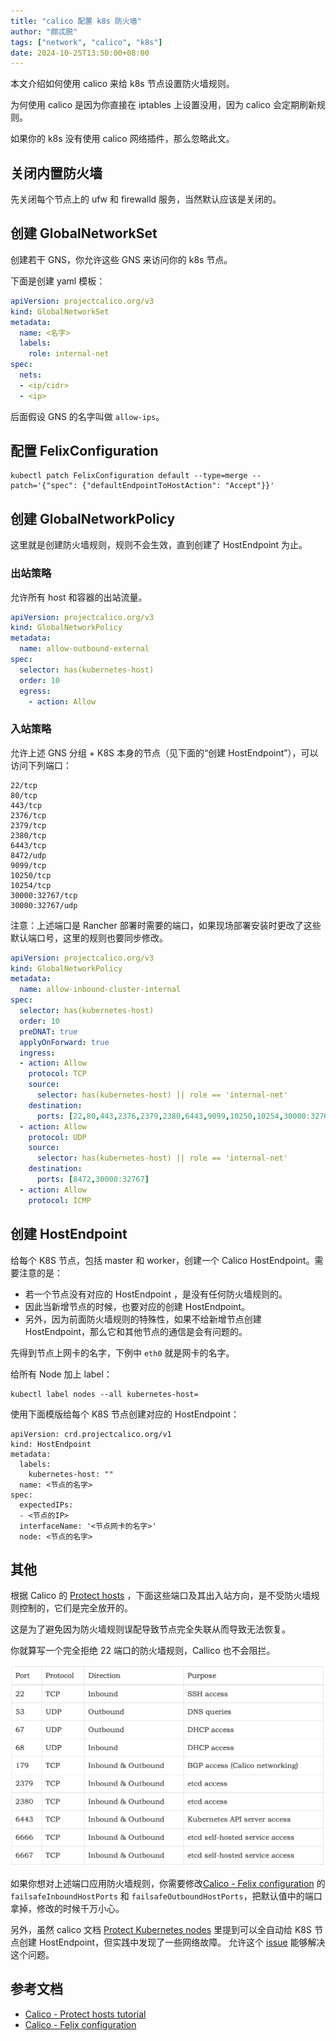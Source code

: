 ```yaml
---
title: "calico 配置 k8s 防火墙"
author: "颇忒脱"
tags: ["network", "calico", "k8s"]
date: 2024-10-25T13:50:00+08:00
---
```


<!--more-->

本文介绍如何使用 calico 来给 k8s 节点设置防火墙规则。

为何使用 calico 是因为你直接在 iptables 上设置没用，因为 calico 会定期刷新规则。

如果你的 k8s 没有使用 calico 网络插件，那么忽略此文。

## 关闭内置防火墙

先关闭每个节点上的 ufw 和 firewalld 服务，当然默认应该是关闭的。

## 创建 GlobalNetworkSet

创建若干 GNS，你允许这些 GNS 来访问你的 k8s 节点。

下面是创建 yaml 模板：

```yaml
apiVersion: projectcalico.org/v3
kind: GlobalNetworkSet
metadata:
  name: <名字>
  labels:
    role: internal-net
spec:
  nets:
  - <ip/cidr>
  - <ip>
```

后面假设 GNS 的名字叫做 `allow-ips`。

## 配置 FelixConfiguration

```shell
kubectl patch FelixConfiguration default --type=merge --patch='{"spec": {"defaultEndpointToHostAction": "Accept"}}'
```

## 创建 GlobalNetworkPolicy

这里就是创建防火墙规则，规则不会生效，直到创建了 HostEndpoint 为止。

### 出站策略

允许所有 host 和容器的出站流量。

```yaml
apiVersion: projectcalico.org/v3
kind: GlobalNetworkPolicy
metadata:
  name: allow-outbound-external
spec:
  selector: has(kubernetes-host)
  order: 10
  egress:
    - action: Allow
```

### 入站策略

允许上述 GNS 分组 + K8S 本身的节点（见下面的“创建 HostEndpoint”），可以访问下列端口：

```
22/tcp
80/tcp
443/tcp
2376/tcp
2379/tcp
2380/tcp
6443/tcp
8472/udp
9099/tcp
10250/tcp
10254/tcp
30000:32767/tcp
30000:32767/udp
```

注意：上述端口是 Rancher 部署时需要的端口，如果现场部署安装时更改了这些默认端口号，这里的规则也要同步修改。

```yaml
apiVersion: projectcalico.org/v3
kind: GlobalNetworkPolicy
metadata:
  name: allow-inbound-cluster-internal
spec:
  selector: has(kubernetes-host)
  order: 10
  preDNAT: true
  applyOnForward: true
  ingress:
  - action: Allow
    protocol: TCP
    source:
      selector: has(kubernetes-host) || role == 'internal-net'
    destination:
      ports: [22,80,443,2376,2379,2380,6443,9099,10250,10254,30000:32767]
  - action: Allow
    protocol: UDP
    source:
      selector: has(kubernetes-host) || role == 'internal-net'
    destination:
      ports: [8472,30000:32767]
  - action: Allow
    protocol: ICMP
```

## 创建 HostEndpoint

给每个 K8S 节点，包括 master 和 worker，创建一个 Calico HostEndpoint。需要注意的是：

* 若一个节点没有对应的 HostEndpoint ，是没有任何防火墙规则的。
* 因此当新增节点的时候，也要对应的创建 HostEndpoint。
* 另外，因为前面防火墙规则的特殊性，如果不给新增节点创建 HostEndpoint，那么它和其他节点的通信是会有问题的。

先得到节点上网卡的名字，下例中 `eth0` 就是网卡的名字。

给所有 Node 加上 label：

```shell
kubectl label nodes --all kubernetes-host=
```

使用下面模版给每个 K8S 节点创建对应的 HostEndpoint：

```shell
apiVersion: crd.projectcalico.org/v1
kind: HostEndpoint
metadata:
  labels:
    kubernetes-host: ""
  name: <节点的名字>
spec:
  expectedIPs:
  - <节点的IP>
  interfaceName: '<节点网卡的名字>'
  node: <节点的名字>
```

## 其他

根据 Calico 的 [Protect hosts][1] ，下面这些端口及其出入站方向，是不受防火墙规则控制的，它们是完全放开的。

这是为了避免因为防火墙规则误配导致节点完全失联从而导致无法恢复。

你就算写一个完全拒绝 22 端口的防火墙规则，Callico 也不会阻拦。

![](image.png)

如果你想对上述端口应用防火墙规则，你需要修改[Calico - Felix configuration][2] 的 `failsafeInboundHostPorts` 和 `failsafeOutboundHostPorts`，把默认值中的端口拿掉，修改的时候千万小心。

另外，虽然 calico 文档 [Protect Kubernetes nodes][4] 里提到可以全自动给 K8S 节点创建 HostEndpoint，但实践中发现了一些网络故障。
允许这个 [issue][5] 能够解决这个问题。

## 参考文档

* [Calico - Protect hosts tutorial][3]
* [Calico - Felix configuration][2]

[1]: https://docs.tigera.io/archive/v3.17/security/protect-hosts#avoid-accidentally-cutting-all-host-connectivity
[2]: https://docs.tigera.io/archive/v3.17/reference/resources/felixconfig
[3]: https://docs.tigera.io/archive/v3.17/security/tutorials/protect-hosts
[4]: https://docs.tigera.io/archive/v3.17/security/kubernetes-nodes
[5]: https://github.com/projectcalico/calico/issues/4478